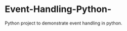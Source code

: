 Event-Handling-Python-
======================

Python project to demonstrate event handling in python. 
